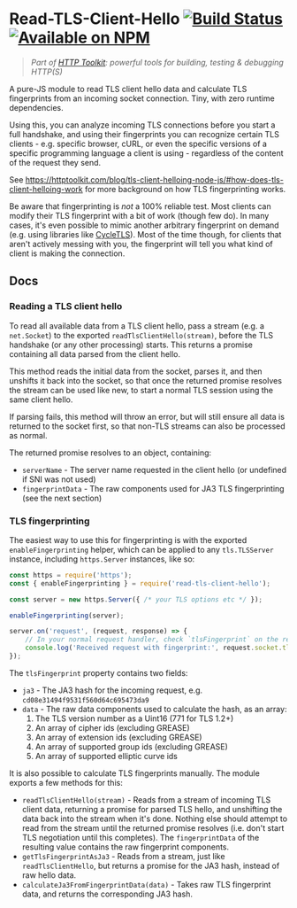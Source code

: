 # Read-TLS-Client-Hello [![Build Status](https://github.com/httptoolkit/read-tls-client-hello/workflows/CI/badge.svg)](https://github.com/httptoolkit/read-tls-client-hello/actions) [![Available on NPM](https://img.shields.io/npm/v/read-tls-client-hello.svg)](https://npmjs.com/package/read-tls-client-hello)

> _Part of [HTTP Toolkit](https://httptoolkit.tech): powerful tools for building, testing & debugging HTTP(S)_

A pure-JS module to read TLS client hello data and calculate TLS fingerprints from an incoming socket connection. Tiny, with zero runtime dependencies.

Using this, you can analyze incoming TLS connections before you start a full handshake, and using their fingerprints you can recognize certain TLS clients - e.g. specific browser, cURL, or even the specific versions of a specific programming language a client is using - regardless of the content of the request they send.

See https://httptoolkit.com/blog/tls-client-helloing-node-js/#how-does-tls-client-helloing-work for more background on how TLS fingerprinting works.

Be aware that fingerprinting is _not_ a 100% reliable test. Most clients can modify their TLS fingerprint with a bit of work (though few do). In many cases, it's even possible to mimic another arbitrary fingerprint on demand (e.g. using libraries like [CycleTLS](https://www.npmjs.com/package/cycletls)). Most of the time though, for clients that aren't actively messing with you, the fingerprint will tell you what kind of client is making the connection.

## Docs

### Reading a TLS client hello

To read all available data from a TLS client hello, pass a stream (e.g. a `net.Socket`) to the exported `readTlsClientHello(stream)`, before the TLS handshake (or any other processing) starts. This returns a promise containing all data parsed from the client hello.

This method reads the initial data from the socket, parses it, and then unshifts it back into the socket, so that once the returned promise resolves the stream can be used like new, to start a normal TLS session using the same client hello.

If parsing fails, this method will throw an error, but will still ensure all data is returned to the socket first, so that non-TLS streams can also be processed as normal.

The returned promise resolves to an object, containing:

* `serverName` - The server name requested in the client hello (or undefined if SNI was not used)
* `fingerprintData` - The raw components used for JA3 TLS fingerprinting (see the next section)

### TLS fingerprinting

The easiest way to use this for fingerprinting is with the exported `enableFingerprinting` helper, which can be applied to any `tls.TLSServer` instance, including `https.Server` instances, like so:

```javascript
const https = require('https');
const { enableFingerprinting } = require('read-tls-client-hello');

const server = new https.Server({ /* your TLS options etc */ });

enableFingerprinting(server);

server.on('request', (request, response) => {
    // In your normal request handler, check `tlsFingerprint` on the request's socket:
    console.log('Received request with fingerprint:', request.socket.tlsFingerprint);
});
```

The `tlsFingerprint` property contains two fields:

* `ja3` - The JA3 hash for the incoming request, e.g. `cd08e31494f9531f560d64c695473da9`
* `data` - The raw data components used to calculate the hash, as an array:
    1. The TLS version number as a Uint16 (771 for TLS 1.2+)
    2. An array of cipher ids (excluding GREASE)
    3. An array of extension ids (excluding GREASE)
    4. An array of supported group ids (excluding GREASE)
    5. An array of supported elliptic curve ids

It is also possible to calculate TLS fingerprints manually. The module exports a few methods for this:

* `readTlsClientHello(stream)` - Reads from a stream of incoming TLS client data, returning a promise for parsed TLS hello, and unshifting the data back into the stream when it's done. Nothing else should attempt to read from the stream until the returned promise resolves (i.e. don't start TLS negotiation until this completes). The `fingerprintData` of the resulting value contains the raw fingerprint components.
* `getTlsFingerprintAsJa3` - Reads from a stream, just like `readTlsClientHello`, but returns a promise for the JA3 hash, instead of raw hello data.
* `calculateJa3FromFingerprintData(data)` - Takes raw TLS fingerprint data, and returns the corresponding JA3 hash.